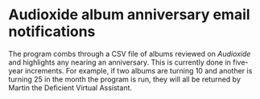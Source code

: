# Audioxide album anniversary email notifications

The program combs through a CSV file of albums reviewed on _Audioxide_ and highlights any nearing an anniversary. This is currently done in five-year increments. For example, if two albums are turning 10 and another is turning 25 in the month the program is run, they will all be returned by Martin the Deficient Virtual Assistant.
